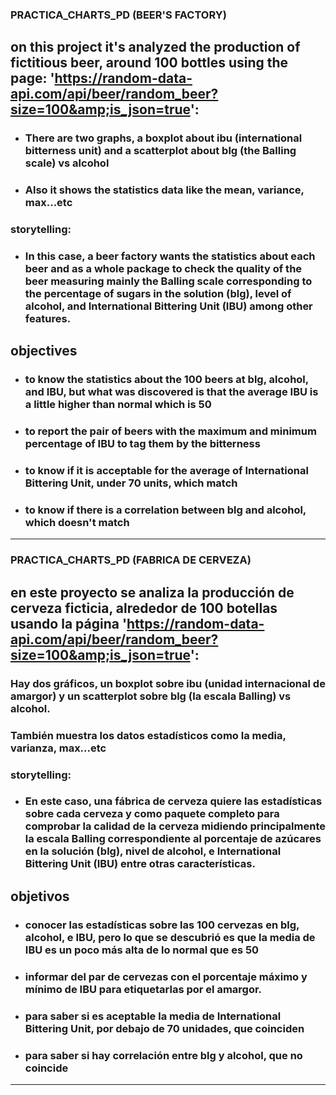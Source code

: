 ### PRACTICA_CHARTS_PD (BEER'S FACTORY)

## on this project it's analyzed the production of fictitious beer, around 100 bottles using the page: 'https://random-data-api.com/api/beer/random_beer?size=100&amp;is_json=true':
* ### There are two graphs, a boxplot about ibu (international bitterness unit)  and a scatterplot about blg (the Balling scale) vs alcohol
* ### Also it shows the statistics data like the mean, variance, max...etc
### storytelling:
* ### In this case, a beer factory wants the statistics about each beer and as a whole package to check the quality of the beer measuring mainly the Balling scale corresponding to the percentage of sugars in the solution (blg), level of alcohol, and International Bittering Unit (IBU) among other features. 
## objectives
* ### to know the statistics about the 100 beers at blg, alcohol, and IBU, but what was discovered is that the average IBU is a little higher than normal which is 50
* ### to report the pair of beers with the maximum and minimum percentage of IBU to tag them by the bitterness
* ### to know if it is acceptable for the average of International Bittering Unit, under 70 units, which match 
* ### to know if there is a correlation between blg and alcohol, which doesn't match
-----------------------------------------
### PRACTICA_CHARTS_PD (FABRICA DE CERVEZA)

## en este proyecto se analiza la producción de cerveza ficticia, alrededor de 100 botellas usando la página 'https://random-data-api.com/api/beer/random_beer?size=100&amp;is_json=true':
### Hay dos gráficos, un boxplot sobre ibu (unidad internacional de amargor) y un scatterplot sobre blg (la escala Balling) vs alcohol.
### También muestra los datos estadísticos como la media, varianza, max...etc
### storytelling:
* ### En este caso, una fábrica de cerveza quiere las estadísticas sobre cada cerveza y como paquete completo para comprobar la calidad de la cerveza midiendo principalmente la escala Balling correspondiente al porcentaje de azúcares en la solución (blg), nivel de alcohol, e International Bittering Unit (IBU) entre otras características. 
## objetivos
* ### conocer las estadísticas sobre las 100 cervezas en blg, alcohol, e IBU, pero lo que se descubrió es que la media de IBU es un poco más alta de lo normal que es 50
* ### informar del par de cervezas con el porcentaje máximo y mínimo de IBU para etiquetarlas por el amargor.
* ### para saber si es aceptable la media de International Bittering Unit, por debajo de 70 unidades, que coinciden 
* ### para saber si hay correlación entre blg y alcohol, que no coincide
-----------------------------------------

